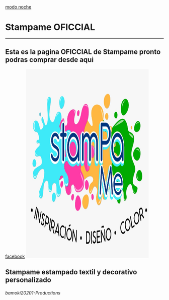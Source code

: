<!DOCTYPE html>
<html>
  <head>
    <meta http-equiv="content-type" content="text/html; charset=utf-8" />
    <meta name="tienda" content="">
    <title>Stampame</title>  
    <link rel="stylesheet" href="Stampame.css" type="text/css" media="all" /> 
    <script type="text/javascript" src="Index.js"></script>
  </head>
  <body>
<a href="MODOZZZ/Modozzz.html";> modo noche</a>
            <h1>Stampame OFICCIAL</h1>
            <hr color="#a62eff">
    <h2>Esta es la pagina OFICCIAL de Stampame pronto podras comprar desde aqui</h2>
<a href="https://www.facebook.com/stampame.spa/"> facebook</a>
    <img src="Logo.jpg" width="390" height="600" alt="Foto StampameTM"/>
    <h2>Stampame estampado textil y decorativo personalizado</h2>
  <h6>bamoki20201-Productions</h6>
  </body>
</html>
